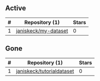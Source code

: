 ## Active
| # | Repository (1) | Stars |
| --- | --- | --- |
| 1 | [janiskeck/my-dataset](https://gin.g-node.org/janiskeck/my-dataset) | 0 |

## Gone
| # | Repository (1) | Stars |
| --- | --- | --- |
| 1 | [janiskeck/tutorialdataset](https://gin.g-node.org/janiskeck/tutorialdataset) | 0 |
